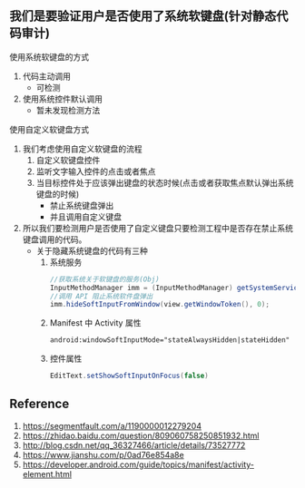 ## 我们是要验证用户是否使用了系统软键盘(针对静态代码审计)

使用系统软键盘的方式
1. 代码主动调用
    - 可检测
2. 使用系统控件默认调用
    - 暂未发现检测方法

使用自定义软键盘方式
1. 我们考虑使用自定义软键盘的流程
    1. 自定义软键盘控件
    2. 监听文字输入控件的点击或者焦点
    3. 当目标控件处于应该弹出键盘的状态时候(点击或者获取焦点默认弹出系统键盘的时候)
        - 禁止系统键盘弹出
        - 并且调用自定义键盘
2. 所以我们要检测用户是否使用了自定义键盘只要检测工程中是否存在禁止系统键盘调用的代码。
    - 关于隐藏系统键盘的代码有三种
        1. 系统服务
            ```java
            //获取系统关于软键盘的服务(Obj)
            InputMethodManager imm = (InputMethodManager) getSystemService(Context.INPUT_METHOD_SERVICE);
            //调用 API 阻止系统软件盘弹出
            imm.hideSoftInputFromWindow(view.getWindowToken(), 0);
            ```        
        2. Manifest 中 Activity 属性    
            ```xml
            android:windowSoftInputMode="stateAlwaysHidden|stateHidden"
            ```
        3. 控件属性
            ```java
            EditText.setShowSoftInputOnFocus(false)
            ```


## Reference
1. https://segmentfault.com/a/1190000012279204
2. https://zhidao.baidu.com/question/809060758250851932.html
3. http://blog.csdn.net/qq_36327466/article/details/73527772
4. https://www.jianshu.com/p/0ad76e854a8e
5. https://developer.android.com/guide/topics/manifest/activity-element.html